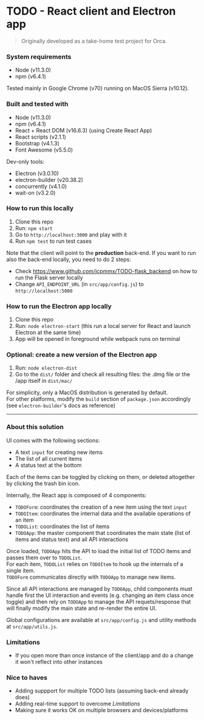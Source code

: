 # TODO - React client and Electron app
> Originally developed as a take-home test project for Orca.

### System requirements
- Node (v11.3.0)
- npm (v6.4.1)

Tested mainly in Google Chrome (v70) running on MacOS Sierra (v10.12).

### Built and tested with
- Node (v11.3.0)
- npm (v6.4.1)
- React + React DOM (v16.6.3) (using Create React App)
- React scripts (v2.1.1)
- Bootstrap (v4.1.3)
- Font Awesome (v5.5.0)

Dev-only tools:
- Electron (v3.0.10)
- electron-builder (v20.38.2)
- concurrently (v4.1.0)
- wait-on (v3.2.0)

### How to run this locally
1. Clone this repo
2. Run: `npm start`
3. Go to `http://localhost:3000` and play with it
4. Run `npm test` to run test cases

Note that the client will point to the **production** back-end.
If you want to run also the back-end locally, you need to do 2 steps:  
- Check https://www.github.com/jcpmmx/TODO-flask_backend on how to run the Flask server locally
- Change `API_ENDPOINT_URL` (in `src/app/config.js`) to `http://localhost:5000`

### How to run the Electron app locally
1. Clone this repo
2. Run: `node electron-start` (this run a local server for React and launch Electron at the same time) 
3. App will be opened in foreground while webpack runs on terminal

### Optional: create a new version of the Electron app
1. Run: `node electron-dist`
2. Go to the `dist/` folder and check all resulting files: the .dmg file or the /app itself in `dist/mac/`

For simplicity, only a MacOS distribution is generated by default.  
For other platforms, modify the `build` section of `package.json` accordingly (see `electron-builder`'s docs as reference)

---

### About this solution

UI comes with the following sections:
- A text `input` for creating new items
- The list of all current items
- A status text at the bottom

Each of the items can be toggled by clicking on them, or deleted altogether by clicking the trash bin icon.

Internally, the React app is composed of 4 components:  
- `TODOForm`: coordinates the creation of a new item using the text `input`
- `TODOItem`: coordinates the internal data and the available operations of an item
- `TODOList`: coordinates the list of items
- `TODOApp`: the master component that coordinates the main state (list of items and status text) and all API interactions

Once loaded, `TODOApp` hits the API to load the initial list of TODO items and passes them over to `TODOList`.  
For each item, `TODOList` relies on `TODOItem` to hook up the internals of a single item.  
`TODOForm` communicates directly with `TODOApp` to manage new items.

Since all API interactions are managed by `TODOApp`, child components must handle first the UI interaction and events (e.g. changing an item class once toggle) and then rely on `TODOApp` to manage the API requets/response that will finally modify the main state and re-render the entire UI.

Global configurations are available at `src/app/config.js` and utility methods at `src/app/utils.js`.

### Limitations
- If you open more than once instance of the client/app and do a change it won't reflect into other instances

### Nice to haves
- Adding suppport for multiple TODO lists (assuming back-end already does)
- Adding real-time support to overcome *Limitations*
- Making sure it works OK on multiple browsers and devices/platforms
